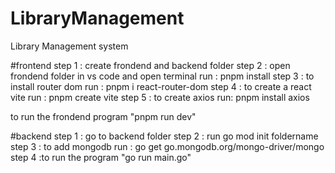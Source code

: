 # LibraryManagement
Library Management system

#frontend
step 1 : create frondend and backend folder 
step 2 : open frondend folder in vs code and open terminal 
run : pnpm install
step 3 : to install router dom run : pnpm i react-router-dom 
step 4 : to create a react vite run : pnpm create vite
step 5 : to create axios run: pnpm install axios


to run the frondend program "pnpm run dev"

#backend
step 1 : go to backend folder
step 2 : run go mod init foldername
step 3 : to add mongodb run :  go get go.mongodb.org/mongo-driver/mongo    
step 4 :to run the program "go run main.go"  
